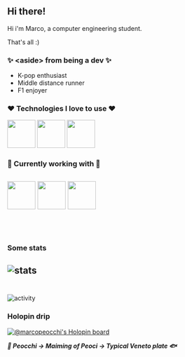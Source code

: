 ## Hi there!
Hi i'm Marco, a computer engineering student.    

That's all :) 

### ✨ \<aside\> from being a dev ✨
- K-pop enthusiast
- Middle distance runner
- F1 enjoyer

### ❤️ Technologies I love to use ❤️
<img src="https://cdn.jsdelivr.net/gh/devicons/devicon/icons/typescript/typescript-original.svg" width="64"/>  <img src="https://cdn.jsdelivr.net/gh/devicons/devicon/icons/react/react-original.svg" width="64"/>
<img src="https://cdn.jsdelivr.net/gh/devicons/devicon/icons/go/go-original-wordmark.svg" width="64"/>          

          
### 🐓 Currently working with 🐓
<img src="https://cdn.jsdelivr.net/gh/devicons/devicon/icons/flutter/flutter-original.svg" width="64"/> <img src="https://cdn.jsdelivr.net/gh/devicons/devicon/icons/android/android-original.svg" width="64"/> <img src="https://cdn.jsdelivr.net/gh/devicons/devicon/icons/swift/swift-original.svg" width="64"/>  
<br><br/>
---    
### Some stats
![stats](https://github-readme-stats.vercel.app/api/top-langs?username=marcopeocchi&show_icons=true&locale=en&layout=compact&langs_count=8&hide=scss,html,jinja,dockerfile&exclude_repo=animeandromeda-react)
<br><br/>
---

![activity](https://spotify-recently-played-readme.vercel.app/api?user=fsa30toge60lrw4vg0uicutfk)

### Holopin drip
[![@marcopeocchi's Holopin board](https://holopin.io/api/user/board?user=marcopeocchi)](https://holopin.io/@marcopeocchi)

***🌊 Peocchi -> Maiming of Peoci -> Typical Veneto plate 🐟***
